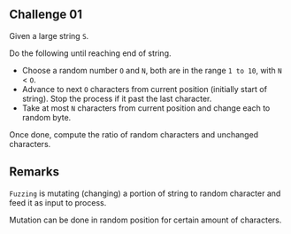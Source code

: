 ## Challenge 01

Given a large string `S`.

Do the following until reaching end of string.

- Choose a random number `O` and `N`, both are in the range `1 to 10`, with `N` < `O`.
- Advance to next `O` characters from current position (initially start of string). Stop the process if it past the last character.
- Take at most `N` characters from current position and change each to random byte.

Once done, compute the ratio of random characters and unchanged characters.

## Remarks

`Fuzzing` is mutating (changing) a portion of string to random character and feed it as input to process.

Mutation can be done in random position for certain amount of characters. 